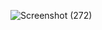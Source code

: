 ![Screenshot (272)](https://github.com/alok-techqware/117715724/19308653-2482-4e8a-aeed-f03cff4d76da)
